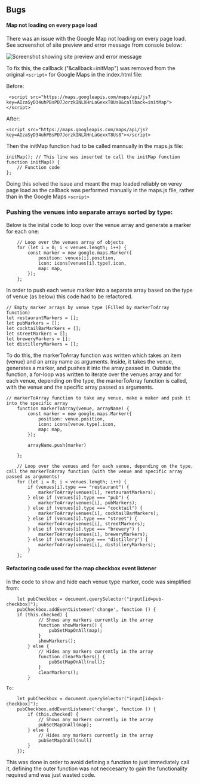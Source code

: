 ## Bugs

#### Map not loading on every page load

There was an issue with the Google Map not loading on every page load. See screenshot of site preview and error message from console below:

![Screenshot showing site preview and error message](https://i.ibb.co/47Sqfxv/Screenshot-2021-04-11-at-07-52-39.png)

To fix this, the callback ("&callback=initMap") was removed from the original ```<script>``` for Google Maps in the index.html file:

Before:
```
 <script src="https://maps.googleapis.com/maps/api/js?key=AIzaSyD34uhPBsPD7JorzkINLXHnLaGexxT8Us8&callback=initMap"></script>
```
After:
```
<script src="https://maps.googleapis.com/maps/api/js?key=AIzaSyD34uhPBsPD7JorzkINLXHnLaGexxT8Us8"></script>
```

Then the initMap function had to be called mannually in the maps.js file:
```
initMap(); // This line was inserted to call the initMap function
function initMap() {
    // Function code
};
```
Doing this solved the issue and meant the map loaded reliably on verey page load as the callback was performed manually in the maps.js file, rather than in the Google Maps ```<script>```


### Pushing the venues into separate arrays sorted by type:

Below is the inital code to loop over the venue array and generate a marker for each one:

```
    // Loop over the venues array of objects
    for (let i = 0; i < venues.length; i++) {
        const marker = new google.maps.Marker({
            position: venues[i].position,
            icon: icons[venues[i].type].icon,
            map: map,
        });
    };
```
In order to push each venue marker into a separate array based on the type of venue (as below) this code had to be refactored.

```
// Empty marker arrays by venue type (Filled by markerToArray function)
let restaurantMarkers = [];
let pubMarkers = [];
let cocktailBarMarkers = [];
let streetMarkers = [];
let breweryMarkers = [];
let distilleryMarkers = [];
```
To do this, the markerToArray function was written which takes an item (venue) and an array name as arguments. Inside, it takes the venue, generates a marker, and pushes it into the array passed in. 
Outside the function, a for-loop was written to iterate over the venues array and for each venue, depending on the type, the markerToArray function is called, with the venue and the specific array passed as arguments.

```
// markerToArray function to take any venue, make a maker and push it into the specific array
    function markerToArray(venue, arrayName) {
        const marker = new google.maps.Marker({
            position: venue.position,
            icon: icons[venue.type].icon,
            map: map,
        });

        arrayName.push(marker)

    };

    // Loop over the venues and for each venue, depending on the type, call the markerToArray function (with the venue and specific array passed as arguments)
    for (let i = 0; i < venues.length; i++) {
        if (venues[i].type === "restaurant") {
            markerToArray(venues[i], restaurantMarkers);
        } else if (venues[i].type === "pub") {
            markerToArray(venues[i], pubMarkers);
        } else if (venues[i].type === "cocktail") {
            markerToArray(venues[i], cocktailBarMarkers);
        } else if (venues[i].type === "street") {
            markerToArray(venues[i], streetMarkers);
        } else if (venues[i].type === "brewery") {
            markerToArray(venues[i], breweryMarkers);
        } else if (venues[i].type === "distillery") {
            markerToArray(venues[i], distilleryMarkers);
        }
    };

```

#### Refactoring code used for the map checkbox event listener

In the code to show and hide each venue type marker, code was simplified from:

```
    let pubCheckbox = document.querySelector("input[id=pub-checkbox]");
    pubCheckbox.addEventListener('change', function () {
    if (this.checked) {
            // Shows any markers currently in the array
            function showMarkers() {
                pubSetMapOnAll(map);
            }
            showMarkers();
        } else {
            // Hides any markers currently in the array
            function clearMarkers() {
                pubSetMapOnAll(null);
            }
            clearMarkers();
        }

```
    To:

```
    let pubCheckbox = document.querySelector("input[id=pub-checkbox]");
    pubCheckbox.addEventListener('change', function () {
        if (this.checked) {
            // Shows any markers currently in the array
            pubSetMapOnAll(map);
        } else {
            // Hides any markers currently in the array
            pubSetMapOnAll(null)
        }
    });
```

This was done in order to avoid defining a function to just immediately call it, defining the outer function was not neccesarry to gain the functionality required amd was just wasted code.